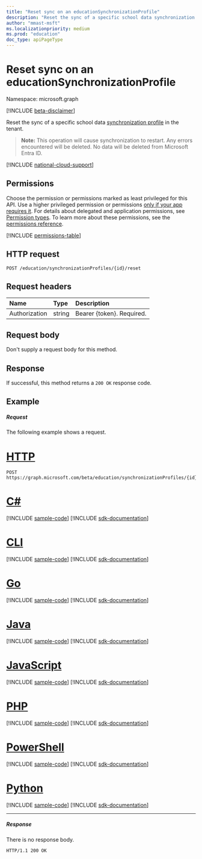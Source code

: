 ```yaml
---
title: "Reset sync on an educationSynchronizationProfile"
description: "Reset the sync of a specific school data synchronization profile in the tenant."
author: "mmast-msft"
ms.localizationpriority: medium
ms.prod: "education"
doc_type: apiPageType
---
```


# Reset sync on an educationSynchronizationProfile

Namespace: microsoft.graph

[!INCLUDE [beta-disclaimer](../../includes/beta-disclaimer.md)]

Reset the sync of a specific school data [synchronization profile](../resources/educationsynchronizationprofile.md) in the tenant.

> **Note:** This operation will cause synchronization to restart. Any errors encountered will be deleted. No data will be deleted from Microsoft Entra ID. 

[!INCLUDE [national-cloud-support](../../includes/global-only.md)]

## Permissions
Choose the permission or permissions marked as least privileged for this API. Use a higher privileged permission or permissions [only if your app requires it](/graph/permissions-overview#best-practices-for-using-microsoft-graph-permissions). For details about delegated and application permissions, see [Permission types](/graph/permissions-overview#permission-types). To learn more about these permissions, see the [permissions reference](/graph/permissions-reference).

<!-- { "blockType": "permissions", "name": "educationsynchronizationprofile_reset" } -->
[!INCLUDE [permissions-table](../includes/permissions/educationsynchronizationprofile-reset-permissions.md)]

## HTTP request
<!-- { "blockType": "ignored" } -->
```http
POST /education/synchronizationProfiles/{id}/reset
```

## Request headers
| Name       | Type | Description|
|:-----------|:------|:----------|
| Authorization  | string  | Bearer {token}. Required.  |

## Request body
Don't supply a request body for this method.
## Response
If successful, this method returns a `200 OK` response code.

## Example
##### Request
The following example shows a request.

# [HTTP](#tab/http)
<!-- {
  "blockType": "request",
  "name": "post_educationSynchronizationProfile_reset"
}-->
```http
POST https://graph.microsoft.com/beta/education/synchronizationProfiles/{id}/reset
```

# [C#](#tab/csharp)
[!INCLUDE [sample-code](../includes/snippets/csharp/post-educationsynchronizationprofile-reset-csharp-snippets.md)]
[!INCLUDE [sdk-documentation](../includes/snippets/snippets-sdk-documentation-link.md)]

# [CLI](#tab/cli)
[!INCLUDE [sample-code](../includes/snippets/cli/post-educationsynchronizationprofile-reset-cli-snippets.md)]
[!INCLUDE [sdk-documentation](../includes/snippets/snippets-sdk-documentation-link.md)]

# [Go](#tab/go)
[!INCLUDE [sample-code](../includes/snippets/go/post-educationsynchronizationprofile-reset-go-snippets.md)]
[!INCLUDE [sdk-documentation](../includes/snippets/snippets-sdk-documentation-link.md)]

# [Java](#tab/java)
[!INCLUDE [sample-code](../includes/snippets/java/post-educationsynchronizationprofile-reset-java-snippets.md)]
[!INCLUDE [sdk-documentation](../includes/snippets/snippets-sdk-documentation-link.md)]

# [JavaScript](#tab/javascript)
[!INCLUDE [sample-code](../includes/snippets/javascript/post-educationsynchronizationprofile-reset-javascript-snippets.md)]
[!INCLUDE [sdk-documentation](../includes/snippets/snippets-sdk-documentation-link.md)]

# [PHP](#tab/php)
[!INCLUDE [sample-code](../includes/snippets/php/post-educationsynchronizationprofile-reset-php-snippets.md)]
[!INCLUDE [sdk-documentation](../includes/snippets/snippets-sdk-documentation-link.md)]

# [PowerShell](#tab/powershell)
[!INCLUDE [sample-code](../includes/snippets/powershell/post-educationsynchronizationprofile-reset-powershell-snippets.md)]
[!INCLUDE [sdk-documentation](../includes/snippets/snippets-sdk-documentation-link.md)]

# [Python](#tab/python)
[!INCLUDE [sample-code](../includes/snippets/python/post-educationsynchronizationprofile-reset-python-snippets.md)]
[!INCLUDE [sdk-documentation](../includes/snippets/snippets-sdk-documentation-link.md)]

---

##### Response

There is no response body.

<!-- {
  "blockType": "response",
  "name": "post_educationSynchronizationProfile_reset"
}-->
```http
HTTP/1.1 200 OK
```
<!-- uuid: 8fcb5dbc-d5aa-4681-8e31-b001d5168d79 
2015-10-25 14:57:30 UTC -->
<!-- {
  "type": "#page.annotation",
  "description": "Example",
  "keywords": "",
  "section": "documentation",
  "tocPath": "",
  "suppressions": [
  ]
}-->
